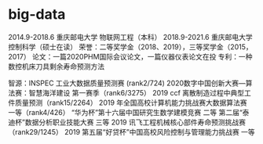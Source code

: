 # big-data
2014.9-2018.6 重庆邮电大学 物联网工程（本科）
2018.9-2021.6 重庆邮电大学 控制科学（硕士在读） 
荣誉：二等奖学金（2018、2019），三等奖学金（2015，2017） 
论文：一篇2020PHM国际会议论文，一篇仪器仪表论文在投 专利：一种数控机床刀具剩余寿命预测方法

智源：INSPEC 工业大数据质量预测赛 (rank2/724) 
2020数字中国创新大赛—算法赛：智慧海洋建设 第一赛季（rank6/3275）
 2019 ccf 离散制造过程中典型工件质量预测（rank15/2264） 
2019 年全国高校计算机能力挑战赛大数据算法赛 一等（rank4/426） 
“华为杯”第十六届中国研究生数学建模竞赛 二等 
第二届“泰迪杯”数据分析职业技能大赛 三等 
2019 讯飞工程机械核心部件寿命预测挑战赛（rank29/1245） 
2019 第五届“好贷杯”中国高校风险控制与管理能力挑战赛 一等
